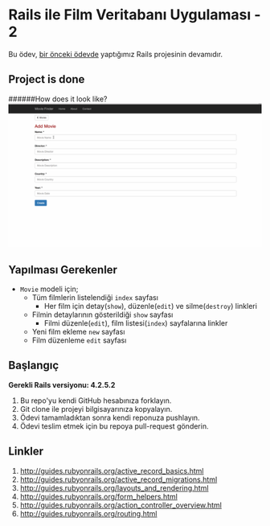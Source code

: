 # Rails ile Film Veritabanı Uygulaması - 2

Bu ödev, [bir önceki ödevde](https://github.com/railsakademi/odev-02rails) yaptığımız Rails projesinin devamıdır. 

## Project is done
######How does it look like?
![Gif](https://github.com/arslanbilal/odev-03crud/raw/master/source/project_flow.gif)

## Yapılması Gerekenler

- `Movie` modeli için;
  - Tüm filmlerin listelendiği `index` sayfası
    - Her film için detay(`show`), düzenle(`edit`) ve silme(`destroy`) linkleri
  - Filmin detaylarının gösterildiği `show` sayfası
    - Filmi düzenle(`edit`), film listesi(`index`) sayfalarına linkler
  - Yeni film ekleme `new` sayfası
  - Film düzenleme `edit` sayfası 

## Başlangıç

**Gerekli Rails versiyonu: 4.2.5.2**

1. Bu repo'yu kendi GitHub hesabınıza forklayın.
2. Git clone ile projeyi bilgisayarınıza kopyalayın.
3. Ödevi tamamladıktan sonra kendi reponuza pushlayın.
4. Ödevi teslim etmek için bu repoya pull-request gönderin.

## Linkler

1. http://guides.rubyonrails.org/active_record_basics.html
2. http://guides.rubyonrails.org/active_record_migrations.html
3. http://guides.rubyonrails.org/layouts_and_rendering.html
4. http://guides.rubyonrails.org/form_helpers.html
5. http://guides.rubyonrails.org/action_controller_overview.html
6. http://guides.rubyonrails.org/routing.html
